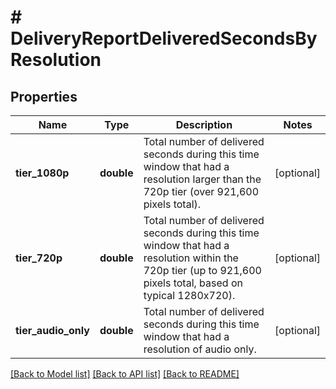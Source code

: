# # DeliveryReportDeliveredSecondsByResolution

## Properties

Name | Type | Description | Notes
------------ | ------------- | ------------- | -------------
**tier_1080p** | **double** | Total number of delivered seconds during this time window that had a resolution larger than the 720p tier (over 921,600 pixels total). | [optional]
**tier_720p** | **double** | Total number of delivered seconds during this time window that had a resolution within the 720p tier (up to 921,600 pixels total, based on typical 1280x720). | [optional]
**tier_audio_only** | **double** | Total number of delivered seconds during this time window that had a resolution of audio only. | [optional]

[[Back to Model list]](../../README.md#models) [[Back to API list]](../../README.md#endpoints) [[Back to README]](../../README.md)
